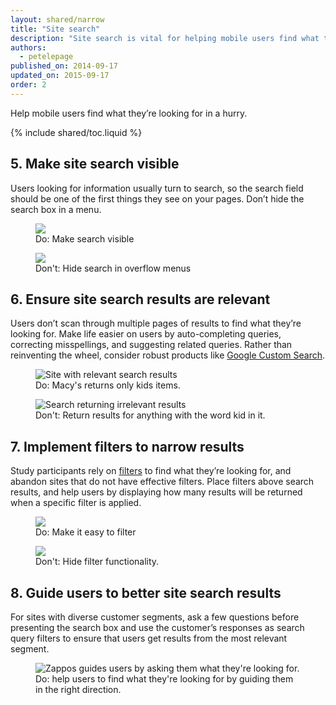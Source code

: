 ```yaml
---
layout: shared/narrow
title: "Site search"
description: "Site search is vital for helping mobile users find what they’re looking for in a hurry"
authors:
  - petelepage
published_on: 2014-09-17
updated_on: 2015-09-17
order: 2
---
```


<p class="intro">
Help mobile users find what they’re looking for in a hurry.
</p>

{% include shared/toc.liquid %}

## 5. Make site search visible

Users looking for information usually turn to search, so the search field should be one of the first things they see on your pages. Don’t hide the search box in a menu.

<div class="mdl-grid">
  <figure class="mdl-cell mdl-cell--6-col">
    <img src="images/ss-search-good.jpg">
    <figcaption class="wf-figcaption-good">Do: Make search visible</figcaption>
  </figure>
  <figure class="mdl-cell mdl-cell--6-col">
    <img src="images/ss-search-bad.jpg">
    <figcaption class="wf-figcaption-bad">Don't: Hide search in overflow menus</figcaption>
  </figure>
</div>

## 6. Ensure site search results are relevant

Users don’t scan through multiple pages of results to find what they’re looking for. Make life easier on users by auto-completing queries, correcting misspellings, and suggesting related queries. Rather than reinventing the wheel, consider robust products like [Google Custom Search](https://cse.google.com/cse/).


<div class="mdl-grid">
  <figure class="mdl-cell mdl-cell--6-col">
    <img src="images/ss-relevant-good.png" alt="Site with relevant search results">
    <figcaption class="wf-figcaption-good">Do: Macy's returns only kids items.</figcaption>
  </figure>
  <figure class="mdl-cell mdl-cell--6-col">
    <img src="images/ss-relevant-bad.png" alt="Search returning irrelevant results">
    <figcaption class="wf-figcaption-bad">Don't: Return results for anything with the word kid in it.</figcaption>
  </figure>
</div>

## 7. Implement filters to narrow results

Study participants rely on [filters](https://developers.google.com/custom-search/docs/structured_search) to find what they’re looking for, and abandon sites that do not have effective filters. Place filters above search results, and help users by displaying how many results will be returned when a specific filter is applied.

<div class="mdl-grid">
  <figure class="mdl-cell mdl-cell--6-col">
    <img src="images/ss-filters-good.jpg">
    <figcaption class="wf-figcaption-good">Do: Make it easy to filter</figcaption>
  </figure>
  <figure class="mdl-cell mdl-cell--6-col">
    <img src="images/ss-filters-bad.jpg">
    <figcaption class="wf-figcaption-bad">Don't: Hide filter functionality.</figcaption>
  </figure>
</div>

## 8. Guide users to better site search results

For sites with diverse customer segments, ask a few questions before presenting the search box and use the customer’s responses as search query filters to ensure that users get results from the most relevant segment.

<div class="mdl-grid">
  <figure class="mdl-cell mdl-cell--6-col">
    <img src="images/ss-guide-good.png" srcset="images/ss-guide-good.png 1x, images/ss-guide-good-2x.png 2x" alt="Zappos guides users by asking them what they're looking for.">
    <figcaption class="wf-figcaption-good">Do: help users to find what they're looking for by guiding them in the right direction.</figcaption>
  </figure>
</div>


